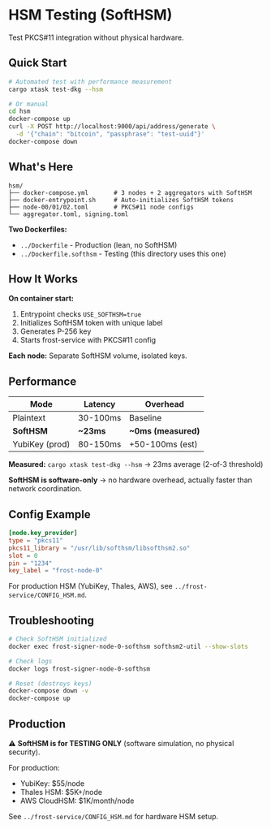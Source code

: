 # HSM Testing (SoftHSM)

Test PKCS#11 integration without physical hardware.

## Quick Start

```bash
# Automated test with performance measurement
cargo xtask test-dkg --hsm

# Or manual
cd hsm
docker-compose up
curl -X POST http://localhost:9000/api/address/generate \
  -d '{"chain": "bitcoin", "passphrase": "test-uuid"}'
docker-compose down
```

## What's Here

```
hsm/
├── docker-compose.yml       # 3 nodes + 2 aggregators with SoftHSM
├── docker-entrypoint.sh     # Auto-initializes SoftHSM tokens
├── node-00/01/02.toml       # PKCS#11 node configs
└── aggregator.toml, signing.toml
```

**Two Dockerfiles:**
- `../Dockerfile` - Production (lean, no SoftHSM)
- `../Dockerfile.softhsm` - Testing (this directory uses this one)

## How It Works

**On container start:**
1. Entrypoint checks `USE_SOFTHSM=true`
2. Initializes SoftHSM token with unique label
3. Generates P-256 key
4. Starts frost-service with PKCS#11 config

**Each node:** Separate SoftHSM volume, isolated keys.

## Performance

| Mode           | Latency   | Overhead            |
| -------------- | --------- | ------------------- |
| Plaintext      | 30-100ms  | Baseline            |
| **SoftHSM**    | **~23ms** | **~0ms (measured)** |
| YubiKey (prod) | 80-150ms  | +50-100ms (est)     |

**Measured:** `cargo xtask test-dkg --hsm` → 23ms average (2-of-3 threshold)

**SoftHSM is software-only** → no hardware overhead, actually faster than network coordination.

## Config Example

```toml
[node.key_provider]
type = "pkcs11"
pkcs11_library = "/usr/lib/softhsm/libsofthsm2.so"
slot = 0
pin = "1234"
key_label = "frost-node-0"
```

For production HSM (YubiKey, Thales, AWS), see `../frost-service/CONFIG_HSM.md`.

## Troubleshooting

```bash
# Check SoftHSM initialized
docker exec frost-signer-node-0-softhsm softhsm2-util --show-slots

# Check logs
docker logs frost-signer-node-0-softhsm

# Reset (destroys keys)
docker-compose down -v
docker-compose up
```

## Production

⚠️ **SoftHSM is for TESTING ONLY** (software simulation, no physical security).

For production:
- YubiKey: $55/node
- Thales HSM: $5K+/node
- AWS CloudHSM: $1K/month/node

See `../frost-service/CONFIG_HSM.md` for hardware HSM setup.
